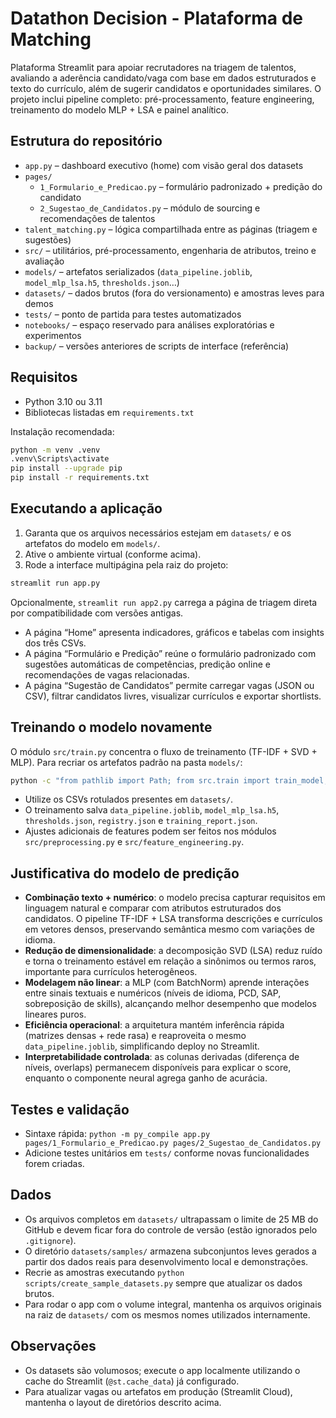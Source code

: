 ﻿# Datathon Decision - Plataforma de Matching

Plataforma Streamlit para apoiar recrutadores na triagem de talentos, avaliando a aderência candidato/vaga com base em dados estruturados e texto do currículo, além de sugerir candidatos e oportunidades similares. O projeto inclui pipeline completo: pré-processamento, feature engineering, treinamento do modelo MLP + LSA e painel analítico.

## Estrutura do repositório

- `app.py` – dashboard executivo (home) com visão geral dos datasets
- `pages/`
  - `1_Formulario_e_Predicao.py` – formulário padronizado + predição do candidato
  - `2_Sugestao_de_Candidatos.py` – módulo de sourcing e recomendações de talentos
- `talent_matching.py` – lógica compartilhada entre as páginas (triagem e sugestões)
- `src/` – utilitários, pré-processamento, engenharia de atributos, treino e avaliação
- `models/` – artefatos serializados (`data_pipeline.joblib`, `model_mlp_lsa.h5`, `thresholds.json`…)
- `datasets/` – dados brutos (fora do versionamento) e amostras leves para demos
- `tests/` – ponto de partida para testes automatizados
- `notebooks/` – espaço reservado para análises exploratórias e experimentos
- `backup/` – versões anteriores de scripts de interface (referência)

## Requisitos

- Python 3.10 ou 3.11
- Bibliotecas listadas em `requirements.txt`

Instalação recomendada:

```bash
python -m venv .venv
.venv\Scripts\activate
pip install --upgrade pip
pip install -r requirements.txt
```

## Executando a aplicação

1. Garanta que os arquivos necessários estejam em `datasets/` e os artefatos do modelo em `models/`.
2. Ative o ambiente virtual (conforme acima).
3. Rode a interface multipágina pela raiz do projeto:

```bash
streamlit run app.py
```

Opcionalmente, `streamlit run app2.py` carrega a página de triagem direta por compatibilidade com versões antigas.

- A página “Home” apresenta indicadores, gráficos e tabelas com insights dos três CSVs.
- A página “Formulário e Predição” reúne o formulário padronizado com sugestões automáticas de competências, predição online e recomendações de vagas relacionadas.
- A página “Sugestão de Candidatos” permite carregar vagas (JSON ou CSV), filtrar candidatos livres, visualizar currículos e exportar shortlists.

## Treinando o modelo novamente

O módulo `src/train.py` concentra o fluxo de treinamento (TF-IDF + SVD + MLP). Para recriar os artefatos padrão na pasta `models/`:

```bash
python -c "from pathlib import Path; from src.train import train_model; train_model(Path('models'))"
```

- Utilize os CSVs rotulados presentes em `datasets/`.
- O treinamento salva `data_pipeline.joblib`, `model_mlp_lsa.h5`, `thresholds.json`, `registry.json` e `training_report.json`.
- Ajustes adicionais de features podem ser feitos nos módulos `src/preprocessing.py` e `src/feature_engineering.py`.

## Justificativa do modelo de predição

- **Combinação texto + numérico**: o modelo precisa capturar requisitos em linguagem natural e comparar com atributos estruturados dos candidatos. O pipeline TF-IDF + LSA transforma descrições e currículos em vetores densos, preservando semântica mesmo com variações de idioma.
- **Redução de dimensionalidade**: a decomposição SVD (LSA) reduz ruído e torna o treinamento estável em relação a sinônimos ou termos raros, importante para currículos heterogêneos.
- **Modelagem não linear**: a MLP (com BatchNorm) aprende interações entre sinais textuais e numéricos (níveis de idioma, PCD, SAP, sobreposição de skills), alcançando melhor desempenho que modelos lineares puros.
- **Eficiência operacional**: a arquitetura mantém inferência rápida (matrizes densas + rede rasa) e reaproveita o mesmo `data_pipeline.joblib`, simplificando deploy no Streamlit.
- **Interpretabilidade controlada**: as colunas derivadas (diferença de níveis, overlaps) permanecem disponíveis para explicar o score, enquanto o componente neural agrega ganho de acurácia.

## Testes e validação

- Sintaxe rápida: `python -m py_compile app.py pages/1_Formulario_e_Predicao.py pages/2_Sugestao_de_Candidatos.py`
- Adicione testes unitários em `tests/` conforme novas funcionalidades forem criadas.

## Dados

- Os arquivos completos em `datasets/` ultrapassam o limite de 25 MB do GitHub e devem ficar fora do controle de versão (estão ignorados pelo `.gitignore`).
- O diretório `datasets/samples/` armazena subconjuntos leves gerados a partir dos dados reais para desenvolvimento local e demonstrações.
- Recrie as amostras executando `python scripts/create_sample_datasets.py` sempre que atualizar os dados brutos.
- Para rodar o app com o volume integral, mantenha os arquivos originais na raiz de `datasets/` com os mesmos nomes utilizados internamente.

## Observações

- Os datasets são volumosos; execute o app localmente utilizando o cache do Streamlit (`@st.cache_data`) já configurado.
- Para atualizar vagas ou artefatos em produção (Streamlit Cloud), mantenha o layout de diretórios descrito acima.
